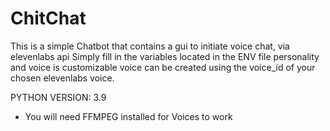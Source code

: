# ChitChat

This is a simple Chatbot that contains a gui to initiate voice chat, via elevenlabs api
Simply fill in the variables located in the ENV file
personality and voice is customizable
voice can be created using the voice_id of your chosen elevenlabs voice.



PYTHON VERSION: 3.9
* You will need FFMPEG installed for Voices to work
